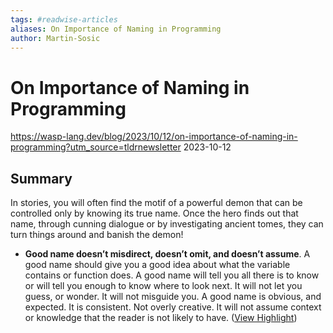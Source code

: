 ```yaml
---
tags: #readwise-articles
aliases: On Importance of Naming in Programming
author: Martin-Sosic
---
```

# On Importance of Naming in Programming

https://wasp-lang.dev/blog/2023/10/12/on-importance-of-naming-in-programming?utm_source=tldrnewsletter
2023-10-12
## Summary
In stories, you will often find the motif of a powerful demon that can be controlled only by knowing its true name. Once the hero finds out that name, through cunning dialogue or by investigating ancient tomes, they can turn things around and banish the demon!

- **Good name doesn’t misdirect, doesn’t omit, and doesn’t assume**.
  A good name should give you a good idea about what the variable contains or function does. A good name will tell you all there is to know or will tell you enough to know where to look next. It will not let you guess, or wonder. It will not misguide you. A good name is obvious, and expected. It is consistent. Not overly creative. It will not assume context or knowledge that the reader is not likely to have. ([View Highlight](https://read.readwise.io/read/01hcqhgcwqh3fza5132b3cqwq2))
